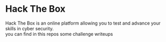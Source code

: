 # Hack The Box
Hack The Box is an online platform allowing you to test and advance your skills in cyber security.<br>
you can find in this repos some challenge writeups

